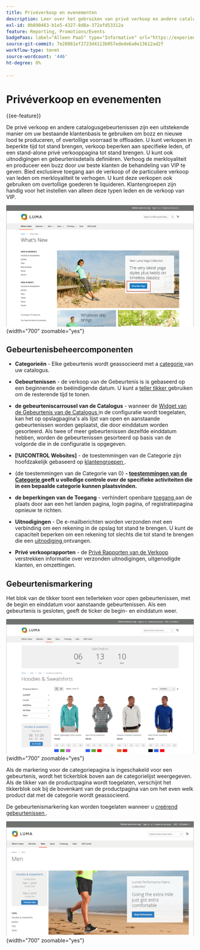 ```yaml
---
title: Privéverkoop en evenementen
description: Leer over het gebruiken van privé verkoop en andere catalogusgebeurtenissen om verkoop aan uw bestaande klantenbasis te verhogen en bozz en nieuwe lood te produceren.
exl-id: 0b890463-b1e5-4327-8d8a-372afd53312a
feature: Reporting, Promotions/Events
badgePaas: label="Alleen PaaS" type="Informative" url="https://experienceleague.adobe.com/en/docs/commerce/user-guides/product-solutions" tooltip="Is alleen van toepassing op Adobe Commerce op Cloud-projecten (door Adobe beheerde PaaS-infrastructuur) en op projecten in het veld."
source-git-commit: 7e28081ef2723d4113b957edede6a8e13612ad2f
workflow-type: tm+mt
source-wordcount: '446'
ht-degree: 0%

---
```


# Privéverkoop en evenementen

{{ee-feature}}

De privé verkoop en andere catalogusgebeurtenissen zijn een uitstekende manier om uw bestaande klantenbasis te gebruiken om bozz en nieuwe lood te produceren, of overtollige voorraad te offloaden. U kunt verkopen in beperkte tijd tot stand brengen, verkoop beperken aan specifieke leden, of een stand-alone privé verkooppagina tot stand brengen. U kunt ook uitnodigingen en gebeurtenisdetails definiëren. Verhoog de merkloyaliteit en produceer een buzz door uw beste klanten de behandeling van VIP te geven. Bied exclusieve toegang aan de verkoop of de particuliere verkoop van leden om merkloyaliteit te verhogen. U kunt deze verkopen ook gebruiken om overtollige goederen te liquideren. Klantengroepen zijn handig voor het instellen van alleen deze typen leden en de verkoop van VIP.

![ de storefront van het Voorbeeld - gebeurtenis op homepage ](./assets/storefront-event-home-page.png){width="700" zoomable="yes"}

## Gebeurtenisbeheercomponenten

- **Categorieën** - Elke gebeurtenis wordt geassocieerd met a [ categorie ](../catalog/category-create.md) van uw catalogus.

- **Gebeurtenissen** - de verkoop van de Gebeurtenis is is gebaseerd op een beginnende en beëindigende datum. U kunt a [ teller tikker ](#event-ticker) gebruiken om de resterende tijd te tonen.

- **de gebeurteniscarrousel van de Catalogus** - wanneer de [ Widget van de Gebeurtenis van de Catalogus ](../content-design/widget-event-carousel.md) in de configuratie wordt toegelaten, kan het op opslagpagina&#39;s als lijst van open en aanstaande gebeurtenissen worden geplaatst, die door einddatum worden gesorteerd. Als twee of meer gebeurtenissen dezelfde einddatum hebben, worden de gebeurtenissen gesorteerd op basis van de volgorde die in de configuratie is opgegeven.

- **[!UICONTROL Websites]** - de toestemmingen van de Categorie zijn hoofdzakelijk gebaseerd op [ klantengroepen ](../customers/customer-groups.md).

- {de toestemmingen van de Categorie van 0} **- [ toestemmingen van de Categorie ](../catalog/category-permissions.md) geeft u volledige controle over de specifieke activiteiten die in een bepaalde categorie kunnen plaatsvinden.**

- **de beperkingen van de Toegang** - verhindert openbare [ toegang ](event-configure.md#restrict-access) aan de plaats door aan een het landen pagina, login pagina, of registratiepagina opnieuw te richten.

- **Uitnodigingen** - De e-mailberichten worden verzonden met een verbinding om een rekening in de opslag tot stand te brengen. U kunt de capaciteit beperken om een rekening tot slechts die tot stand te brengen die een [ uitnodiging ](invitations.md) ontvangen.

- **Privé verkooprapporten** - de [ Privé Rapporten van de Verkoop ](../getting-started/private-sales-reports.md) verstrekken informatie over verzonden uitnodigingen, uitgenodigde klanten, en omzettingen.

## Gebeurtenismarkering

Het blok van de tikker toont een tellerteken voor open gebeurtenissen, met de begin en einddatum voor aanstaande gebeurtenissen. Als een gebeurtenis is gesloten, geeft de ticker de begin- en einddatum weer.

![ de storefront van het Voorbeeld - gebeurteniscarrousel ](./assets/storefront-event-ticker-carousel.png){width="700" zoomable="yes"}

Als de markering voor de categoriepagina is ingeschakeld voor een gebeurtenis, wordt het tickerblok boven aan de categorielijst weergegeven. Als de tikker van de productpagina wordt toegelaten, verschijnt het tikkerblok ook bij de bovenkant van de productpagina van om het even welk product dat met de categorie wordt geassocieerd.

De gebeurtenismarkering kan worden toegelaten wanneer u [ creërend gebeurtenissen ](event-create.md).

![ Voorbeeld storefront - gebeurtenis sidebar ](./assets/storefront-event-sidebar.png){width="700" zoomable="yes"}
